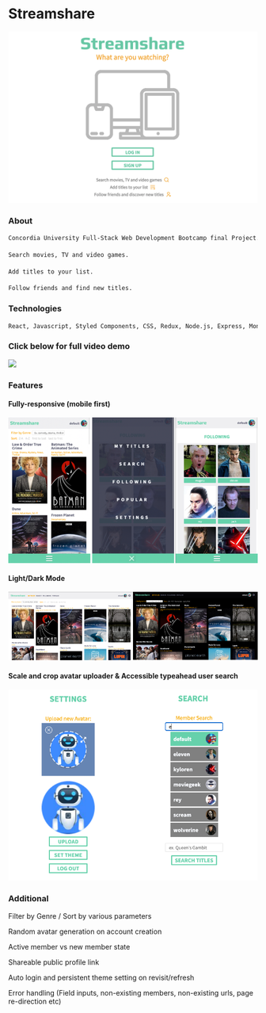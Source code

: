 # Streamshare

![Streanshare](resources/home.png)

### About

```bash
Concordia University Full-Stack Web Development Bootcamp final Project.

Search movies, TV and video games.

Add titles to your list.

Follow friends and find new titles.
```

### Technologies

```bash
React, Javascript, Styled Components, CSS, Redux, Node.js, Express, MongoDB, Git

```

### Click below for full video demo

[![](http://img.youtube.com/vi/Zua4m80LqOQ/0.jpg)](http://www.youtube.com/watch?v=Zua4m80LqOQ)

### Features

<h4>Fully-responsive (mobile first)</h4>
<img src="./resources/readme-mobile.png" alt="Streamshare responsive view demo">

<h4>Light/Dark Mode</h4>
<img src="./resources/readme-theme.png" alt="Streamshare light and dark mode">

<h4>Scale and crop avatar uploader & Accessible typeahead user search </h4>
<img src="./resources/readme-crop-search.png" alt="Streamshare avatar crop and search example">

### Additional

Filter by Genre / Sort by various parameters

Random avatar generation on account creation

Active member vs new member state

Shareable public profile link

Auto login and persistent theme setting on revisit/refresh

Error handling (Field inputs, non-existing members, non-existing urls, page re-direction etc)
